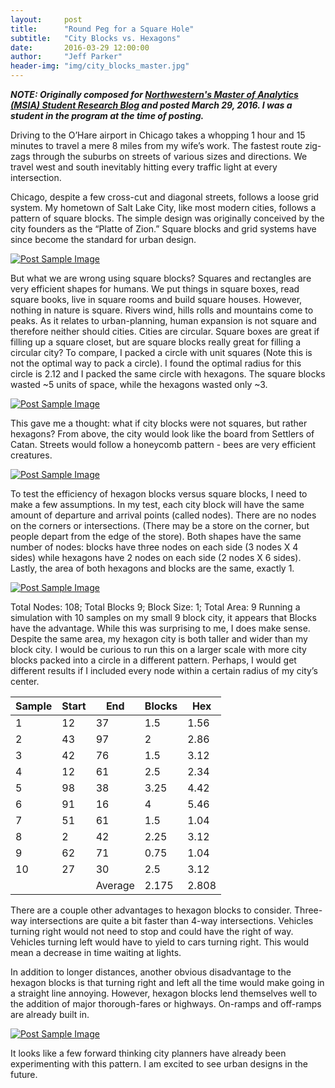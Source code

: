 ```yaml
---
layout:     post
title:      "Round Peg for a Square Hole"
subtitle:   "City Blocks vs. Hexagons"
date:       2016-03-29 12:00:00
author:     "Jeff Parker"
header-img: "img/city_blocks_master.jpg"
---
```

***NOTE: Originally composed for [Northwestern's Master of Analytics (MSIA) Student Research Blog](http://sites.northwestern.edu/msia/2017/05/23/computers-can-compose-music-but-can-they-write-scripture/) and posted March 29, 2016. I was a student in the program at the time of posting.***

Driving to the O’Hare airport in Chicago takes a whopping 1 hour and 15 minutes to travel a mere 8 miles from my wife’s work. The fastest route zig-zags through the suburbs on streets of various sizes and directions. We travel west and south inevitably hitting every traffic light at every intersection.

Chicago, despite a few cross-cut and diagonal streets, follows a loose grid system. My hometown of Salt Lake City, like most modern cities, follows a pattern of square blocks. The simple design was originally conceived by the city founders as the “Platte of Zion.” Square blocks and grid systems have since become the standard for urban design.

<a href="#">
    <img src="{{ site.baseurl }}/img/city_blocks_img1.jpg" alt="Post Sample Image">
</a>

But what we are wrong using square blocks? Squares and rectangles are very efficient shapes for humans. We put things in square boxes, read square books, live in square rooms and build square houses. However, nothing in nature is square. Rivers wind, hills rolls and mountains come to peaks. As it relates to urban-planning, human expansion is not square and therefore neither should cities. Cities are circular. Square boxes are great if filling up a square closet, but are square blocks really great for filling a circular city? To compare, I packed a circle with unit squares (Note this is not the optimal way to pack a circle). I found the optimal radius for this circle is 2.12 and I packed the same circle with hexagons. The square blocks wasted ~5 units of space, while the hexagons wasted only ~3. 
 
<a href="#">
    <img src="{{ site.baseurl }}/img/city_blocks_img2.png" alt="Post Sample Image">
</a>

This gave me a thought: what if city blocks were not squares, but rather hexagons? From above, the city would look like the board from Settlers of Catan. Streets would follow a honeycomb pattern - bees are very efficient creatures.

<a href="#">
    <img src="{{ site.baseurl }}/img/city_blocks_img3.png" alt="Post Sample Image">
</a>

To test the efficiency of hexagon blocks versus square blocks, I need to make a few assumptions. In my test, each city block will have the same amount of departure and arrival points (called nodes). There are no nodes on the corners or intersections. (There may be a store on the corner, but people depart from the edge of the store). Both shapes have the same number of nodes: blocks have three nodes on each side (3 nodes X 4 sides) while hexagons have 2 nodes on each side (2 nodes X 6 sides). Lastly, the area of both hexagons and blocks are the same, exactly 1. 

<a href="#">
    <img src="{{ site.baseurl }}/img/city_blocks_img4.png" alt="Post Sample Image">
</a>

Total Nodes: 108; Total Blocks 9; Block Size: 1; Total Area: 9
Running a simulation with 10 samples on my small 9 block city, it appears that Blocks have the advantage. While this was surprising to me, I does make sense. Despite the same area, my hexagon city is both taller and wider than my block city. I would be curious to run this on a larger scale with more city blocks packed into a circle in a different pattern. Perhaps, I would get different results if I included every node within a certain radius of my city’s center.

| Sample | Start | End     | Blocks | Hex   |
|--------|-------|---------|--------|-------|
| 1      | 12    | 37      | 1.5    | 1.56  |
| 2      | 43    | 97      | 2      | 2.86  |
| 3      | 42    | 76      | 1.5    | 3.12  |
| 4      | 12    | 61      | 2.5    | 2.34  |
| 5      | 98    | 38      | 3.25   | 4.42  |
| 6      | 91    | 16      | 4      | 5.46  |
| 7      | 51    | 61      | 1.5    | 1.04  |
| 8      | 2     | 42      | 2.25   | 3.12  |
| 9      | 62    | 71      | 0.75   | 1.04  |
| 10     | 27    | 30      | 2.5    | 3.12  |
|        |       | Average | 2.175  | 2.808 |

There are a couple other advantages to hexagon blocks to consider. Three-way intersections are quite a bit faster than 4-way intersections. Vehicles turning right would not need to stop and could have the right of way. Vehicles turning left would have to yield to cars turning right. This would mean a decrease in time waiting at lights.

In addition to longer distances, another obvious disadvantage to the hexagon blocks is that turning right and left all the time would make going in a straight line annoying. However, hexagon blocks lend themselves well to the addition of major thorough-fares or highways. On-ramps and off-ramps are already built in.
 
<a href="#">
    <img src="{{ site.baseurl }}/img/city_blocks_img5.png" alt="Post Sample Image">
</a>
 
It looks like a few forward thinking city planners have already been experimenting with this pattern. I am excited to see urban designs in the future.
